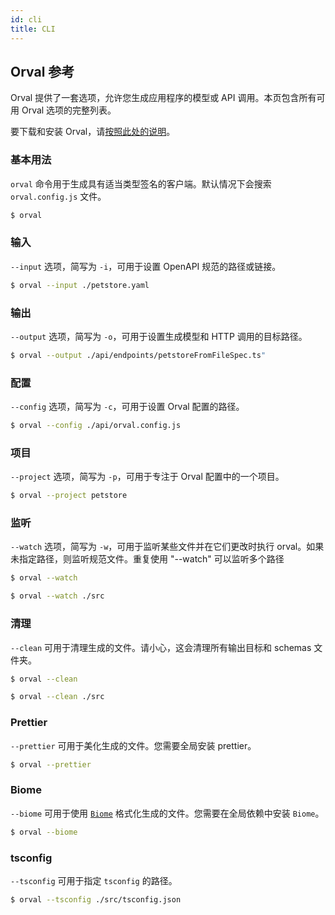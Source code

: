```yaml
---
id: cli
title: CLI
---
```


## Orval 参考

Orval 提供了一套选项，允许您生成应用程序的模型或 API 调用。本页包含所有可用 Orval 选项的完整列表。

要下载和安装 Orval，请[按照此处的说明](../installation)。

### 基本用法

`orval` 命令用于生成具有适当类型签名的客户端。默认情况下会搜索 `orval.config.js` 文件。

```bash
$ orval
```

### 输入

`--input` 选项，简写为 `-i`，可用于设置 OpenAPI 规范的路径或链接。

```bash
$ orval --input ./petstore.yaml
```

### 输出

`--output` 选项，简写为 `-o`，可用于设置生成模型和 HTTP 调用的目标路径。

```bash
$ orval --output ./api/endpoints/petstoreFromFileSpec.ts"
```

### 配置

`--config` 选项，简写为 `-c`，可用于设置 Orval 配置的路径。

```bash
$ orval --config ./api/orval.config.js
```

### 项目

`--project` 选项，简写为 `-p`，可用于专注于 Orval 配置中的一个项目。

```bash
$ orval --project petstore
```

### 监听

`--watch` 选项，简写为 `-w`，可用于监听某些文件并在它们更改时执行 orval。如果未指定路径，则监听规范文件。重复使用 "--watch" 可以监听多个路径

```bash
$ orval --watch
```

```bash
$ orval --watch ./src
```

### 清理

`--clean` 可用于清理生成的文件。请小心，这会清理所有输出目标和 schemas 文件夹。

```bash
$ orval --clean
```

```bash
$ orval --clean ./src
```

### Prettier

`--prettier` 可用于美化生成的文件。您需要全局安装 prettier。

```bash
$ orval --prettier
```

### Biome

`--biome` 可用于使用 [`Biome`](https://biomejs.dev/) 格式化生成的文件。您需要在全局依赖中安装 `Biome`。

```bash
$ orval --biome
```

### tsconfig

`--tsconfig` 可用于指定 `tsconfig` 的路径。

```bash
$ orval --tsconfig ./src/tsconfig.json
```
